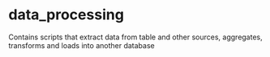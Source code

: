 # data_processing

Contains scripts that extract data from table and other sources, aggregates, transforms and loads into another database